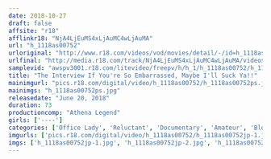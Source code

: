 ```yaml
---
date: 2018-10-27
draft: false
affsite: "r18"
afflinkr18: "NjA4LjEuMS4xLjAuMC4wLjAuMA"
url: "h_1118as00752"
urloriginal: "http://www.r18.com/videos/vod/movies/detail/-/id=h_1118as00752"
urlfinal: "http://media.r18.com/track/NjA4LjEuMS4xLjAuMC4wLjAuMA/videos/vod/movies/detail/-/id=h_1118as00752"
samplevid: "awspv3001.r18.com/litevideo/freepv/h/h_1/h_1118as00752/h_1118as00752_dmb_s.mp4"
title: "The Interview If You're So Embarrassed, Maybe I'll Suck Ya!!"
mainimgurl: "pics.r18.com/digital/video/h_1118as00752/h_1118as00752ps.jpg"
mainimgs: "h_1118as00752ps.jpg"
releasedate: "June 20, 2018"
duration: 73
productioncomp: "Athena Legend"
girls: ['----']
categories: ['Office Lady', 'Reluctant', 'Documentary', 'Amateur', 'Blowjob']
imgurls: ['pics.r18.com/digital/video/h_1118as00752/h_1118as00752jp-1.jpg', 'pics.r18.com/digital/video/h_1118as00752/h_1118as00752jp-2.jpg', 'pics.r18.com/digital/video/h_1118as00752/h_1118as00752jp-3.jpg', 'pics.r18.com/digital/video/h_1118as00752/h_1118as00752jp-4.jpg', 'pics.r18.com/digital/video/h_1118as00752/h_1118as00752jp-5.jpg', 'pics.r18.com/digital/video/h_1118as00752/h_1118as00752jp-6.jpg', 'pics.r18.com/digital/video/h_1118as00752/h_1118as00752jp-7.jpg', 'pics.r18.com/digital/video/h_1118as00752/h_1118as00752jp-8.jpg', 'pics.r18.com/digital/video/h_1118as00752/h_1118as00752jp-9.jpg', 'pics.r18.com/digital/video/h_1118as00752/h_1118as00752jp-10.jpg', 'pics.r18.com/digital/video/h_1118as00752/h_1118as00752jp-11.jpg', 'pics.r18.com/digital/video/h_1118as00752/h_1118as00752jp-12.jpg', 'pics.r18.com/digital/video/h_1118as00752/h_1118as00752jp-13.jpg', 'pics.r18.com/digital/video/h_1118as00752/h_1118as00752jp-14.jpg', 'pics.r18.com/digital/video/h_1118as00752/h_1118as00752jp-15.jpg', 'pics.r18.com/digital/video/h_1118as00752/h_1118as00752jp-16.jpg', 'pics.r18.com/digital/video/h_1118as00752/h_1118as00752jp-17.jpg', 'pics.r18.com/digital/video/h_1118as00752/h_1118as00752jp-18.jpg', 'pics.r18.com/digital/video/h_1118as00752/h_1118as00752jp-19.jpg', 'pics.r18.com/digital/video/h_1118as00752/h_1118as00752jp-20.jpg']
imgs: ['h_1118as00752jp-1.jpg', 'h_1118as00752jp-2.jpg', 'h_1118as00752jp-3.jpg', 'h_1118as00752jp-4.jpg', 'h_1118as00752jp-5.jpg', 'h_1118as00752jp-6.jpg', 'h_1118as00752jp-7.jpg', 'h_1118as00752jp-8.jpg', 'h_1118as00752jp-9.jpg', 'h_1118as00752jp-10.jpg', 'h_1118as00752jp-11.jpg', 'h_1118as00752jp-12.jpg', 'h_1118as00752jp-13.jpg', 'h_1118as00752jp-14.jpg', 'h_1118as00752jp-15.jpg', 'h_1118as00752jp-16.jpg', 'h_1118as00752jp-17.jpg', 'h_1118as00752jp-18.jpg', 'h_1118as00752jp-19.jpg', 'h_1118as00752jp-20.jpg']
---
```


